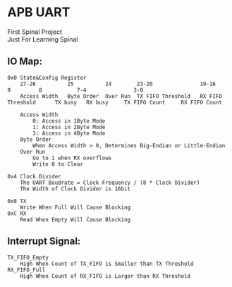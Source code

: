 # APB UART

First Spinal Project  
Just For Learning Spinal  

## IO Map:
    0x0 State&Config Register
        27-26          25          24        23-20               19-16                  9         8           7-4               3-0
        Access Width   Byte Order  Over Run  TX FIFO Threshold   RX FIFO Threshold      TX busy   RX busy     TX FIFO Count     RX FIFO Count
        
        Access Width
            0: Access in 1Byte Mode
            1: Access in 2Byte Mode
            3: Access in 4Byte Mode
        Byte Order
            When Access Width > 0, Determines Big-Endian or Little-Endian
        Over Run
            Go to 1 when RX overflows
            Write 0 to Clear

    0x4 Clock Divider
        The UART Baudrate = Clock Frequency / (8 * Clock Divider)
        The Width of Clock Divider is 16bit

    0x8 TX
        Write When Full Will Cause Blocking
    0xC RX
        Read When Empty Will Cause Blocking

## Interrupt Signal:
    TX_FIFO_Empty
        High When Count of TX_FIFO is Smaller than TX Threshold
    RX_FIFO_Full
        High When Count of RX_FIFO is Larger than RX Threshold
